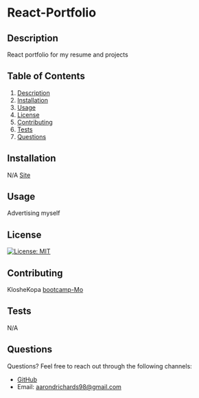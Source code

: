 # React-Portfolio

## Description
React portfolio for my resume and projects
        
## Table of Contents
1. [Description](#description)
2. [Installation](#installation)
3. [Usage](#usage)
4. [License](#license)
5. [Contributing](#contributing)
6. [Tests](#tests)
7. [Questions](#questions)
        
## Installation
N/A
[Site](https://kloshekopa.github.io/React-Portfolio/)
        
## Usage
Advertising myself
        
## License
[![License: MIT](https://img.shields.io/badge/License-MIT-yellow.svg)](https://opensource.org/licenses/MIT)
        
## Contributing
KlosheKopa
[bootcamp-Mo](https://github.com/bootcamp-Mo)

## Tests
N/A
        
## Questions
Questions? Feel free to reach out through the following channels:

- [GitHub](https://github.com/KlosheKopa)
- Email: aarondrichards98@gmail.com
